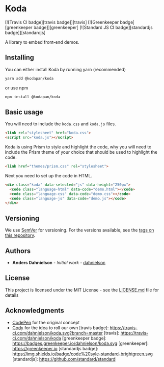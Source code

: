 # Koda

[![Travis CI badge][travis badge]][travis]
[![Greenkeeper badge][greenkeeper badge]][greenkeeper]
[![Standard JS CI badge][standardjs badge]][standardjs]

A library to embed front-end demos.

## Installing

You can either install Koda by running yarn (recommended)

```bash
yarn add @kodapan/koda
```

or use npm

```bash
npm install @kodapan/koda
```

## Basic usage

You will need to include the `koda.css` and `koda.js` files.

```html
<link rel="stylesheet" href="koda.css">
<script src="koda.js"></script>
```

Koda is using Prism to style and highlight the code, why you will need to include the Prism theme of your choice that should be used to highlight the code.

```html
<link href="themes/prism.css" rel="stylesheet">
```

Next you need to set up the code in HTML.

```html
<div class="koda" data-selected="js" data-height="250px">
  <code class="language-html" data-code="demo.html"></code>
  <code class="language-css" data-code="demo.css"></code>
  <code class="language-js" data-code="demo.js"></code>
</div>
```

## Versioning

We use [SemVer](http://semver.org/) for versioning. For the versions available, see the [tags on this repository](https://github.com/dahnielson/koda/tags). 

## Authors

* **Anders Dahnielson** - *Initial work* - [dahnielson](https://github.com/dahnielson)

## License

This project is licensed under the MIT License - see the [LICENSE.md](LICENSE.md) file for details

## Acknowledgments

* [CodePen](https://codepen.io) for the original concept
* [Cody](https://github.com/lmgonzalves/cody) for the idea to roll our own
[travis badge]: https://travis-ci.com/dahnielson/koda.svg?branch=master
[travis]: https://travis-ci.com/dahnielson/koda
[greenkeeper badge]: https://badges.greenkeeper.io/dahnielson/koda.svg
[greenkeeper]: https://greenkeeper.io
[standardjs badge]: https://img.shields.io/badge/code%20syle-standard-brightgreen.svg
[standardjs]: https://github.com/standard/standard
